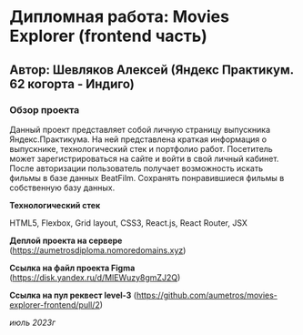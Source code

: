 # Дипломная работа: Movies Explorer (frontend часть)

## Автор: Шевляков Алексей (Яндекс Практикум. 62 когорта - Индиго)

### Обзор проекта

Данный проект представляет собой личную страницу выпускника Яндекс.Практикума. На ней представлена краткая информация о выпускнике, технологический стек и портфолио работ. Посетитель может зарегистрироваться на сайте и войти в свой личный кабинет. После авторизации пользователь получает возможность искать фильмы в базе данных BeatFilm. Сохранять понравившиеся фильмы в собственную базу данных.

**Технологический стек**

HTML5, Flexbox, Grid layout, CSS3, React.js, React Router, JSX

**Деплой проекта на сервере**
(https://aumetrosdiploma.nomoredomains.xyz)

**Ссылка на файл проекта Figma**
(https://disk.yandex.ru/d/MlEWuzy8gmZJ2Q)

**Ссылка на пул реквест level-3**
(https://github.com/aumetros/movies-explorer-frontend/pull/2)




_июль 2023г_


